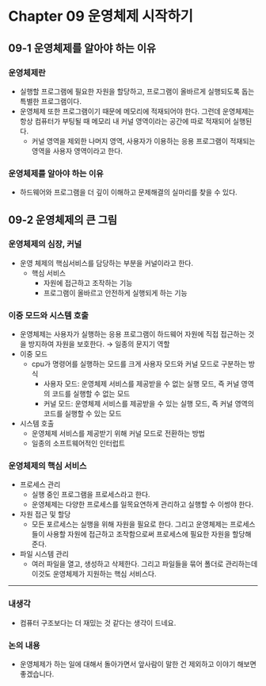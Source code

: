 # **Chapter 09 운영체제 시작하기**

## 09-1 운영체제를 알아야 하는 이유

### 운영체제란

- 실행할 프로그램에 필요한 자원을 할당하고, 프로그램이 올바르게 실행되도록 돕는 특별한 프로그램이다.
- 운영체제 또한 프로그램이기 때문에 메모리에 적재되어야 한다. 그런데 운영체제는 항상 컴퓨터가 부팅될 때 메모리 내 커널 영역이라는 공간에 따로 적재되어 실행된다.
    - 커널 영역을 제외한 나머지 영역, 사용자가 이용하는 응용 프로그램이 적재되는 영역을 사용자 영역이라고 한다.

### 운영체제를 알아야 하는 이유

- 하드웨어와 프로그램을 더 깊이 이해하고 문제해결의 실마리를 찾을 수 있다.

## 09-2 운영체제의 큰 그림

### 운영체제의 심장, 커널

- 운영 체제의 핵심서비스를 담당하는 부분을 커널이라고 한다.
    - 핵심 서비스
        - 자원에 접근하고 조작하는 기능
        - 프로그램이 올바르고 안전하게 실행되게 하는 기능

### 이중 모드와 시스템 호출

- 운영체제는 사용자가 실행하는 응용 프로그램이 하드웨어 자원에 직접 접근하는 것을 방지하여 자원을 보호한다. → 일종의 문지기 역할
- 이중 모드
    - cpu가 명령어를 실행하는 모드를 크게 사용자 모드와 커널 모드로 구분하는 방식
        - 사용자 모드: 운영체제 서비스를 제공받을 수 없는 실행 모드, 즉 커널 영역의 코드를 실행할 수 없는 모드
        - 커널 모드: 운영체제 서비스를 제공받을 수 있는 실행 모드, 즉 커널 영역의 코드를 실행할 수 있는 모드
- 시스템 호출
    - 운영체제 서비스를 제공받기 위해 커널 모드로 전환하는 방법
    - 일종의 소프트웨어적인 인터럽트

### 운영체제의 핵심 서비스

- 프로세스 관리
    - 실행 중인 프로그램을 프로세스라고 한다.
    - 운영체제는 다양한 프로세스를 일목요연하게 관리하고 실행할 수 이썽야 한다.
- 자원 접근 및 할당
    - 모든 포르세스는 실행을 위해 자원을 필요로 한다. 그리고 운영체제는 프로세스들이 사용할 자원에 접근하고 조작함으로써 프로세스에 필요한 자원을 할당해준다.
- 파일 시스템 관리
    - 여러 파일을 열고, 생성하고 삭제한다. 그리고 파일들을 묶어 폴더로 관리하는데 이것도 운영체제가 지원하는 핵심 서비스다.

---

### 내생각

- 컴퓨터 구조보다는 더 재밌는 것 같다는 생각이 드네요.

### 논의 내용

- 운영체제가 하는 일에 대해서 돌아가면서 앞사람이 말한 건 제외하고 이야기 해보면 좋겠습니다.